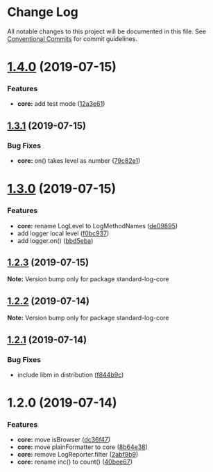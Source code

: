 # Change Log

All notable changes to this project will be documented in this file.
See [Conventional Commits](https://conventionalcommits.org) for commit guidelines.

# [1.4.0](https://github.com/unional/standard-log/compare/standard-log-core@1.3.1...standard-log-core@1.4.0) (2019-07-15)


### Features

* **core:** add test mode ([12a3e61](https://github.com/unional/standard-log/commit/12a3e61))





## [1.3.1](https://github.com/unional/standard-log/compare/standard-log-core@1.3.0...standard-log-core@1.3.1) (2019-07-15)


### Bug Fixes

* **core:** on() takes level as number ([79c82e1](https://github.com/unional/standard-log/commit/79c82e1))





# [1.3.0](https://github.com/unional/standard-log/compare/standard-log-core@1.2.3...standard-log-core@1.3.0) (2019-07-15)


### Features

* **core:** rename LogLevel to LogMethodNames ([de09895](https://github.com/unional/standard-log/commit/de09895))
* add logger local level ([f0bc937](https://github.com/unional/standard-log/commit/f0bc937))
* add logger.on() ([bbd5eba](https://github.com/unional/standard-log/commit/bbd5eba))





## [1.2.3](https://github.com/unional/standard-log/compare/standard-log-core@1.2.2...standard-log-core@1.2.3) (2019-07-15)

**Note:** Version bump only for package standard-log-core





## [1.2.2](https://github.com/unional/standard-log/compare/standard-log-core@1.2.1...standard-log-core@1.2.2) (2019-07-14)

**Note:** Version bump only for package standard-log-core





## [1.2.1](https://github.com/unional/standard-log/compare/standard-log-core@1.2.0...standard-log-core@1.2.1) (2019-07-14)


### Bug Fixes

* include libm in distribution ([f844b9c](https://github.com/unional/standard-log/commit/f844b9c))





# 1.2.0 (2019-07-14)


### Features

* **core:** move isBrowser ([dc36f47](https://github.com/unional/standard-log/commit/dc36f47))
* **core:** move plainFormatter to core ([8b64e38](https://github.com/unional/standard-log/commit/8b64e38))
* **core:** remove LogReporter.filter ([2abf9b9](https://github.com/unional/standard-log/commit/2abf9b9))
* **core:** rename inc() to count() ([40bee67](https://github.com/unional/standard-log/commit/40bee67))
